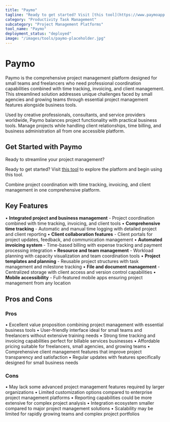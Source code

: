 ```yaml
---
title: "Paymo"
tagline: "Ready to get started? Visit [this tool](https://www.paymoapp.com) to explore the platform and begin using this tool...."
category: "Productivity Task Management"
subcategory: "Project Management Platforms"
tool_name: "Paymo"
deployment_status: "deployed"
image: "/images/tools/paymo-placeholder.jpg"
---
```


# Paymo

Paymo is the comprehensive project management platform designed for small teams and freelancers who need professional coordination capabilities combined with time tracking, invoicing, and client management. This streamlined solution addresses unique challenges faced by small agencies and growing teams through essential project management features alongside business tools.

Used by creative professionals, consultants, and service providers worldwide, Paymo balances project functionality with practical business tools. Manage projects while handling client relationships, time billing, and business administration all from one accessible platform.

## Get Started with Paymo

Ready to streamline your project management?

Ready to get started? Visit [this tool](https://www.paymoapp.com) to explore the platform and begin using this tool.

Combine project coordination with time tracking, invoicing, and client management in one comprehensive platform.

## Key Features

• **Integrated project and business management** - Project coordination combined with time tracking, invoicing, and client tools
• **Comprehensive time tracking** - Automatic and manual time logging with detailed project and client reporting
• **Client collaboration features** - Client portals for project updates, feedback, and communication management
• **Automated invoicing system** - Time-based billing with expense tracking and payment processing integration
• **Resource and team management** - Workload planning with capacity visualization and team coordination tools
• **Project templates and planning** - Reusable project structures with task management and milestone tracking
• **File and document management** - Centralized storage with client access and version control capabilities
• **Mobile accessibility** - Full-featured mobile apps ensuring project management from any location

## Pros and Cons

### Pros
• Excellent value proposition combining project management with essential business tools
• User-friendly interface ideal for small teams and freelancers without extensive training needs
• Strong time tracking and invoicing capabilities perfect for billable services businesses
• Affordable pricing suitable for freelancers, small agencies, and growing teams
• Comprehensive client management features that improve project transparency and satisfaction
• Regular updates with features specifically designed for small business needs

### Cons
• May lack some advanced project management features required by larger organizations
• Limited customization options compared to enterprise project management platforms
• Reporting capabilities could be more extensive for complex project analysis
• Integration ecosystem smaller compared to major project management solutions
• Scalability may be limited for rapidly growing teams and complex project portfolios